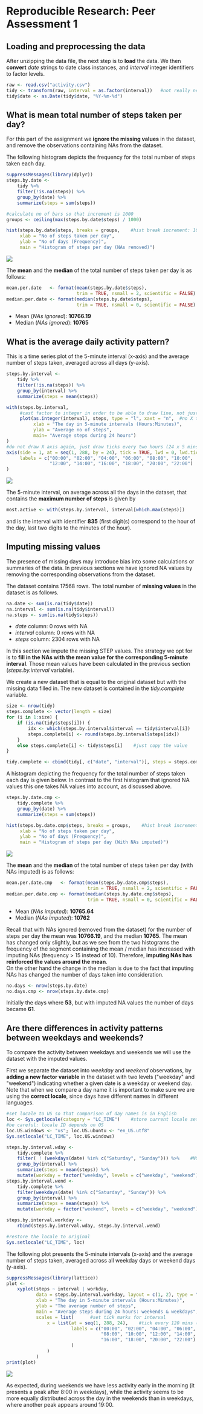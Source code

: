 # Reproducible Research: Peer Assessment 1


## Loading and preprocessing the data

After unzipping the data file, the next step is to **load** the data. We then **convert** *date* strings to date class instances, and *interval* integer identifiers to factor levels.

```r
raw <- read.csv("activity.csv")
tidy <- transform(raw, interval = as.factor(interval))   #not really necessary
tidy$date <- as.Date(tidy$date, "%Y-%m-%d")
```


## What is mean total number of steps taken per day?

For this part of the assignment we **ignore the missing values** in the dataset, and remove the observations containing NAs from the dataset.

The following histogram depicts the frequency for the total number of steps taken each day.

```r
suppressMessages(library(dplyr))
steps.by.date <- 
    tidy %>%
    filter(!is.na(steps)) %>% 
    group_by(date) %>% 
    summarize(steps = sum(steps))

#calculate no of bars so that increment is 1000
groups <- ceiling(max(steps.by.date$steps) / 1000)

hist(steps.by.date$steps, breaks = groups,    #hist break increment: 1000
     xlab = "No of steps taken per day", 
     ylab = "No of days (Frequency)", 
     main = "Histogram of steps per day (NAs removed)")
```

![](PA1_template_files/figure-html/hist_ignoreNA-1.png) 

The **mean** and the **median** of the total number of steps taken per day is as follows:

```r
mean.per.date   <- format(mean(steps.by.date$steps), 
                          trim = TRUE, nsmall = 2, scientific = FALSE)
median.per.date <- format(median(steps.by.date$steps), 
                          trim = TRUE, nsmall = 0, scientific = FALSE)
```
- Mean (*NAs ignored*): **10766.19**
- Median (*NAs ignored*): **10765**


## What is the average daily activity pattern?

This is a time series plot of the 5-minute interval (x-axis) and the average number of steps taken, averaged across all days (y-axis).

```r
steps.by.interval <- 
    tidy %>%
    filter(!is.na(steps)) %>% 
    group_by(interval) %>% 
    summarize(steps = mean(steps))

with(steps.by.interval,
     #cast factor to integer in order to be able to draw line, not just points
     plot(as.integer(interval), steps, type = "l", xaxt = "n",  #no X ticks
          xlab = "The day in 5-minute intervals (Hours:Minutes)", 
          ylab = "Average no of steps", 
          main= "Average steps during 24 hours")
)
#do not draw X axis again, just draw ticks every two hours (24 x 5 mins)
axis(side = 1, at = seq(1, 288, by = 24), tick = TRUE, lwd = 0, lwd.ticks = 1, 
     labels = c("00:00", "02:00", "04:00", "06:00", "08:00", "10:00", 
                "12:00", "14:00", "16:00", "18:00", "20:00", "22:00")
)
```

![](PA1_template_files/figure-html/average_steps-1.png) 

The 5-minute interval, on average across all the days in the dataset, that contains the **maximum number of steps** is given by

```r
most.active <- with(steps.by.interval, interval[which.max(steps)])
```
and is the interval with identifier **835** (first digit(s) correspond to the hour of the day, last two digits to the minutes of the hour).


## Imputing missing values

The presence of missing days may introduce bias into some calculations or summaries of the data. In previous sections we have ignored NA values by removing the corresponding observations from the dataset.

The dataset contains 17568 rows. The total number of **missing values** in the dataset is as follows.

```r
na.date <- sum(is.na(tidy$date))
na.interval <- sum(is.na(tidy$interval))
na.steps <- sum(is.na(tidy$steps))
```
- *date* column: 0 rows with NA
- *interval* column: 0 rows with NA
- *steps* column: 2304 rows with NA

In this section we impute the missing STEP values. The strategy we opt for is to **fill in the NAs with the mean value for the corresponding 5-minute interval**. Those mean values have been calculated in the previous section (*steps.by.interval* variable).

We create a new dataset that is equal to the original dataset but with the missing data filled in. The new dataset is contained in the *tidy.complete* variable.

```r
size <- nrow(tidy)
steps.complete <- vector(length = size)
for (i in 1:size) {
    if (is.na(tidy$steps[i])) {
        idx <- which(steps.by.interval$interval == tidy$interval[i])
        steps.complete[i] <- round(steps.by.interval$steps[idx])
    }
    else steps.complete[i] <- tidy$steps[i]    #just copy the value
}

tidy.complete <- cbind(tidy[, c("date", "interval")], steps = steps.complete)
```

A histogram depicting the frequency for the total number of steps taken each day is given below. In contrast to the first histogram that ignored NA values this one takes NA values into account, as discussed above.

```r
steps.by.date.cmp <- 
    tidy.complete %>%
    group_by(date) %>% 
    summarize(steps = sum(steps))

hist(steps.by.date.cmp$steps, breaks = groups,    #hist break increment: 1000
     xlab = "No of steps taken per day", 
     ylab = "No of days (Frequency)", 
     main = "Histogram of steps per day (With NAs imputed)")
```

![](PA1_template_files/figure-html/hist_imputeNA-1.png) 

The **mean** and the **median** of the total number of steps taken per day (with NAs imputed) is as follows:

```r
mean.per.date.cmp   <- format(mean(steps.by.date.cmp$steps), 
                              trim = TRUE, nsmall = 2, scientific = FALSE)
median.per.date.cmp <- format(median(steps.by.date.cmp$steps), 
                              trim = TRUE, nsmall = 0, scientific = FALSE)
```
- Mean (*NAs imputed*): **10765.64**
- Median (*NAs imputed*): **10762**

Recall that with NAs ignored (removed from the dataset) for the number of steps per day the mean was **10766.19**, and the median **10765**. The mean has changed only slightly, but as we see from the two histograms the frequency of the segment containing the mean / median has increased with imputing NAs (frequency > 15 instead of 10). Therefore, **imputing NAs has reinforced the values around the mean**.     
On the other hand the change in the median is due to the fact that imputing NAs has changed the number of days taken into consideration.

```r
no.days <- nrow(steps.by.date)
no.days.cmp <- nrow(steps.by.date.cmp)
```
Initially the days where **53**, but with imputed NA values the number of days became **61**.


## Are there differences in activity patterns between weekdays and weekends?

To compare the activity between weekdays and weekends we will use the dataset with the imputed values.

First we separate the dataset into *weekday* and *weekend* observations, by **adding a new factor variable** in the dataset with two levels ("weekday" and "weekend") indicating whether a given date is a weekday or weekend day.    
Note that when we compare a day name it is important to make sure we are using the **correct locale**, since days have different names in different languages.

```r
#set locale to US so that comparison of day names is in English
loc <- Sys.getlocale(category = "LC_TIME")    #store current locale settings
#be careful: locale ID depends on OS
loc.US.windows <- "us"; loc.US.ubuntu <- "en_US.utf8"
Sys.setlocale("LC_TIME", loc.US.windows)

steps.by.interval.wday <- 
    tidy.complete %>%
    filter( ! (weekdays(date) %in% c("Saturday", "Sunday"))) %>%    #NOT in
    group_by(interval) %>% 
    summarize(steps = mean(steps)) %>% 
    mutate(workday = factor("weekday", levels = c("weekday", "weekend")))
steps.by.interval.wend <- 
    tidy.complete %>%
    filter(weekdays(date) %in% c("Saturday", "Sunday")) %>%
    group_by(interval) %>% 
    summarize(steps = mean(steps)) %>% 
    mutate(workday = factor("weekend", levels = c("weekday", "weekend")))

steps.by.interval.workday <- 
    rbind(steps.by.interval.wday, steps.by.interval.wend)

#restore the locale to original
Sys.setlocale("LC_TIME", loc)
```

The following plot presents the 5-minute intervals (x-axis) and the average number of steps taken, averaged across all weekday days or weekend days (y-axis).

```r
suppressMessages(library(lattice))
plot <- 
    xyplot(steps ~ interval | workday, 
           data = steps.by.interval.workday, layout = c(1, 2), type = "l", 
           xlab = "The day in 5-minute intervals (Hours:Minutes)", 
           ylab = "The average number of steps", 
           main = "Average steps during 24 hours: weekends & weekdays", 
           scales = list(      #set tick marks for interval
               x = list(at = seq(1, 288, 24),    #tick every 120 mins (24 x 5)
                        labels = c("00:00", "02:00", "04:00", "06:00", 
                                   "08:00", "10:00", "12:00", "14:00", 
                                   "16:00", "18:00", "20:00", "22:00")
                        )
               )
           )
print(plot)
```

![](PA1_template_files/figure-html/workdays_plot-1.png) 

As expected, during weekends we have less activity early in the morning (it presents a peak after 8:00 in weekdays), while the activity seems to be more equally distributed across the day in the weekends than in weekdays, where another peak appears around 19:00.

